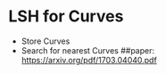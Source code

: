 # LSH for Curves
* Store Curves
* Search for nearest Curves
##paper: https://arxiv.org/pdf/1703.04040.pdf

